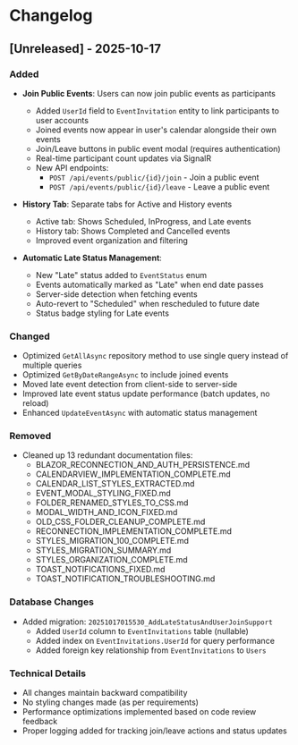 # Changelog

## [Unreleased] - 2025-10-17

### Added
- **Join Public Events**: Users can now join public events as participants
  - Added `UserId` field to `EventInvitation` entity to link participants to user accounts
  - Joined events now appear in user's calendar alongside their own events
  - Join/Leave buttons in public event modal (requires authentication)
  - Real-time participant count updates via SignalR
  - New API endpoints:
    - `POST /api/events/public/{id}/join` - Join a public event
    - `POST /api/events/public/{id}/leave` - Leave a public event

- **History Tab**: Separate tabs for Active and History events
  - Active tab: Shows Scheduled, InProgress, and Late events
  - History tab: Shows Completed and Cancelled events
  - Improved event organization and filtering

- **Automatic Late Status Management**:
  - New "Late" status added to `EventStatus` enum
  - Events automatically marked as "Late" when end date passes
  - Server-side detection when fetching events
  - Auto-revert to "Scheduled" when rescheduled to future date
  - Status badge styling for Late events

### Changed
- Optimized `GetAllAsync` repository method to use single query instead of multiple queries
- Optimized `GetByDateRangeAsync` to include joined events
- Moved late event detection from client-side to server-side
- Improved late event status update performance (batch updates, no reload)
- Enhanced `UpdateEventAsync` with automatic status management

### Removed
- Cleaned up 13 redundant documentation files:
  - BLAZOR_RECONNECTION_AND_AUTH_PERSISTENCE.md
  - CALENDARVIEW_IMPLEMENTATION_COMPLETE.md
  - CALENDAR_LIST_STYLES_EXTRACTED.md
  - EVENT_MODAL_STYLING_FIXED.md
  - FOLDER_RENAMED_STYLES_TO_CSS.md
  - MODAL_WIDTH_AND_ICON_FIXED.md
  - OLD_CSS_FOLDER_CLEANUP_COMPLETE.md
  - RECONNECTION_IMPLEMENTATION_COMPLETE.md
  - STYLES_MIGRATION_100_COMPLETE.md
  - STYLES_MIGRATION_SUMMARY.md
  - STYLES_ORGANIZATION_COMPLETE.md
  - TOAST_NOTIFICATIONS_FIXED.md
  - TOAST_NOTIFICATION_TROUBLESHOOTING.md

### Database Changes
- Added migration: `20251017015530_AddLateStatusAndUserJoinSupport`
  - Added `UserId` column to `EventInvitations` table (nullable)
  - Added index on `EventInvitations.UserId` for query performance
  - Added foreign key relationship from `EventInvitations` to `Users`

### Technical Details
- All changes maintain backward compatibility
- No styling changes made (as per requirements)
- Performance optimizations implemented based on code review feedback
- Proper logging added for tracking join/leave actions and status updates
